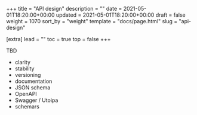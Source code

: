 +++
title = "API design"
description = ""
date = 2021-05-01T18:20:00+00:00
updated = 2021-05-01T18:20:00+00:00
draft = false
weight = 1070
sort_by = "weight"
template = "docs/page.html"
slug = "api-design"

[extra]
lead = ""
toc = true
top = false
+++

TBD

- clarity
- stability
- versioning
- documentation
- JSON schema
- OpenAPI
- Swagger / Utoipa
- schemars


